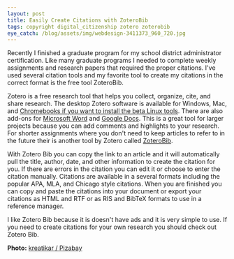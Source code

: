```yaml
---
layout: post
title: Easily Create Citations with ZoteroBib
tags: copyright digital_citizenship zotero zoterobib
eye_catch: /blog/assets/img/webdesign-3411373_960_720.jpg
---
```


Recently I finished a graduate program for my school district administrator certification.  Like many graduate programs I needed to complete weekly assignments and research papers that required the proper citations.  I've used several citation tools and my favorite tool to create my citations in the correct format is the free tool ZoteroBib.

<!--more-->

Zotero is a free research tool that helps you collect, organize, cite, and share research.  The desktop Zotero software is available for Windows, Mac, and [Chromebooks if you want to install the beta Linux tools](https://forums.zotero.org/discussion/78641/step-by-step-instructions-for-installing-zotero-standalone-on-chrome-os-chromebook).  There are also add-ons for [Microsoft Word](https://www.zotero.org/support/word_processor_integration) and [Google Docs](https://www.zotero.org/blog/google-docs-integration/).  This is a great tool for larger projects because you can add comments and highlights to your research.  For shorter assignments where you don't need to keep articles to refer to in the future their is another tool by Zotero called [ZoteroBib](https://zbib.org/).

With Zotero Bib you can copy the link to an article and it will automatically pull the title, author, date, and other information to create the citation for you.  If there are errors in the citation you can edit it or choose to enter the citation manually.  Citations are available in a several formats including the popular APA, MLA, and Chicago style citations.  When you are finished you can copy and paste the citations into your document or export your citations as HTML and RTF or as RIS and BibTeX formats to use in a reference manager.

I like Zotero Bib because it is doesn't have ads and it is very simple to use.  If you need to create citations for your own research you should check out Zotero Bib.

**Photo:** [kreatikar / Pizabay](https://pixabay.com/images/id-3411373/)